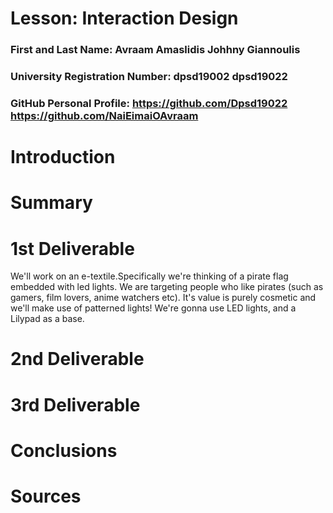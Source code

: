 # Lesson: Interaction Design

### First and Last Name: Avraam Amaslidis Johhny Giannoulis
### University Registration Number: dpsd19002 dpsd19022
### GitHub Personal Profile: https://github.com/Dpsd19022 https://github.com/NaiEimaiOAvraam

# Introduction

# Summary


# 1st Deliverable
We'll work on an e-textile.Specifically we're thinking of a pirate flag embedded with led lights. We are targeting people who like pirates (such as gamers, film lovers, anime watchers etc). It's value is purely cosmetic and we'll make use of patterned lights! We're gonna use LED lights, and a Lilypad as a base.

# 2nd Deliverable


# 3rd Deliverable 


# Conclusions


# Sources
